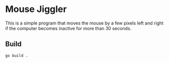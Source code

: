 # Mouse Jiggler

This is a simple program that moves the mouse by a few pixels left and right if the computer becomes inactive for more than 30 seconds.

## Build

```
go build .
```